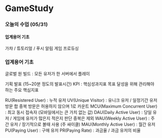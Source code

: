 # GameStudy

### 오늘의 수업 (05/31)

#### 업계용어 기초 
가챠 / 튜토리얼 / 푸시 알림
게임 프로듀싱
   
   
### 업계용어 기초

글로벌 원 빌드 : 모든 유저가 한 서버에서 플레이

기획 발표 (15~20분 정도의 발표시간)
KPI : 핵심성과지표
목표 달성을 위해 관리해야 하는 주요 핵심지표

RU(Resistered User) : 누적 유저 
UV(Unique Visitor) : 유니크 유저   / 일정기간 유저 방문 합  중복 방문은 허용하지 않으며 1로 카운트
MCU(Maximum Concurrent User) : 최고 동시 접속자  (모바일에서는 큰 가치 없는 값)
DAU(Daily Active User) : 당일 유저 / 게임에 유저가 많은지 적은지 판단  중복은 제외
WAU(Weekly Active User) : 주간 유저 / 장기적으로 볼때 사용 (주 싸이클)
MAU(Monthly Active User) : 월간 유저
PU(Paying User) : 구매 유저
PR(Paying Rate) : 과금율 / 과금 유저의 비율
